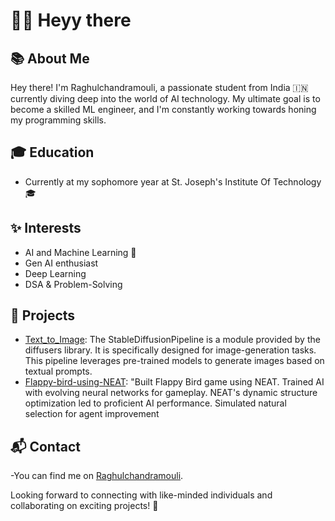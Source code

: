 # 👨‍💻 Heyy there

## 📚 About Me

Hey there! I'm Raghulchandramouli, a passionate student from India 🇮🇳 currently diving deep into the world of AI technology. My ultimate goal is to become a skilled ML engineer, and I'm constantly working towards honing my programming skills.

## 🎓 Education

- Currently at my sophomore year at St. Joseph's Institute Of Technology 🎓


## ✨ Interests

- AI and Machine Learning 🤖
- Gen AI enthusiast
- Deep Learning
- DSA & Problem-Solving

## 🚀 Projects

- [Text_to_Image](https://github.com/raghulchandramouli/Text_to_Image): The StableDiffusionPipeline is a module provided by the diffusers library. It is specifically designed for image-generation tasks. This pipeline leverages pre-trained models to generate images based on textual prompts.
- [Flappy-bird-using-NEAT](https://github.com/raghulchandramouli/Flappy-birds-using-NEAT): "Built Flappy Bird game using NEAT. Trained AI with evolving neural networks for gameplay. NEAT's dynamic structure optimization led to proficient AI performance. Simulated natural selection for agent improvement



## 📬 Contact

-You can find me on [Raghulchandramouli](https://www.linkedin.com/in/raghul-chandramouli/).

Looking forward to connecting with like-minded individuals and collaborating on exciting projects! 🚀

